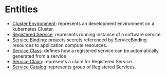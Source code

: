 # Entities

- [Cluster Environment](./entities/clusterenvironment.md): represents an development environment on a kubernetes Cluster.
- [Registered Service](./entities/registeredservice.md): represents running instance of a software service.
- [Service Binding](./entities/servicebinding.md): projects secrets referenced by ServiceBinding resources to application compute resources.
- [Service Class](./entities/serviceclass.md): defines how a registered service can be automatically generated from a service
- [Service Claim](./entities/serviceclaim.md): represents a claim for Registered Service.
- [Service Catalog](./entities/servicecatalog.md): represents group of Registered Services.
